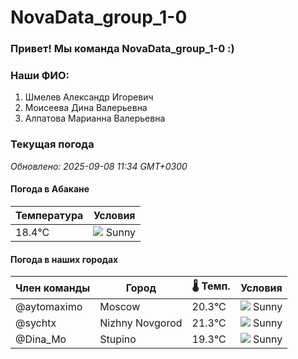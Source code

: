 # NovaData_group_1-0
### Привет! Мы команда NovaData_group_1-0 :)

### Наши ФИО:
1. Шмелев Александр Игоревич
2. Моисеева Дина Валерьевна
3. Алпатова Марианна Валерьевна

### Текущая погода
<!-- WEATHER:START -->
_Обновлено: 2025-09-08 11:34 GMT+0300_

#### Погода в Абакане

| Температура | Условия |
|-------------|----------|
| 18.4°C     | ![](https://cdn.weatherapi.com/weather/64x64/day/113.png) Sunny |

#### Погода в наших городах

| Член команды  | Город               | 🌡️ Темп.  | Условия          |
|---------------|---------------------|-----------|--------------------|
| @aytomaximo    | Moscow              |   20.3°C | ![](https://cdn.weatherapi.com/weather/64x64/day/113.png) Sunny        |
| @sychtx        | Nizhny Novgorod     |   21.3°C | ![](https://cdn.weatherapi.com/weather/64x64/day/113.png) Sunny        |
| @Dina_Mo       | Stupino             |   19.3°C | ![](https://cdn.weatherapi.com/weather/64x64/day/113.png) Sunny        |

<!-- WEATHER:END -->

